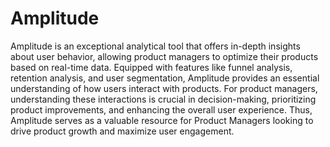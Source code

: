 # Amplitude

Amplitude is an exceptional analytical tool that offers in-depth insights about user behavior, allowing product managers to optimize their products based on real-time data. Equipped with features like funnel analysis, retention analysis, and user segmentation, Amplitude provides an essential understanding of how users interact with products. For product managers, understanding these interactions is crucial in decision-making, prioritizing product improvements, and enhancing the overall user experience. Thus, Amplitude serves as a valuable resource for Product Managers looking to drive product growth and maximize user engagement.